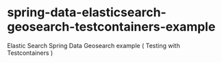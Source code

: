 # spring-data-elasticsearch-geosearch-testcontainers-example
Elastic Search Spring Data Geosearch example ( Testing with Testcontainers )

